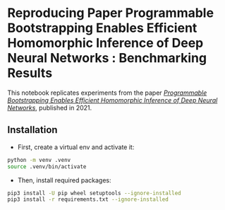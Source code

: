 # Reproducing Paper **Programmable Bootstrapping Enables Efficient Homomorphic Inference of Deep Neural Networks** : Benchmarking Results

This notebook replicates experiments from the paper [_Programmable Bootstrapping Enables Efficient Homomorphic Inference of Deep Neural Networks_](https://whitepaper.zama.ai/), published in 2021.

## Installation

- First, create a virtual env and activate it:

<!--pytest-codeblocks:skip-->

```bash
python -m venv .venv
source .venv/bin/activate
```

- Then, install required packages:

<!--pytest-codeblocks:skip-->

```bash
pip3 install -U pip wheel setuptools --ignore-installed
pip3 install -r requirements.txt --ignore-installed
```
